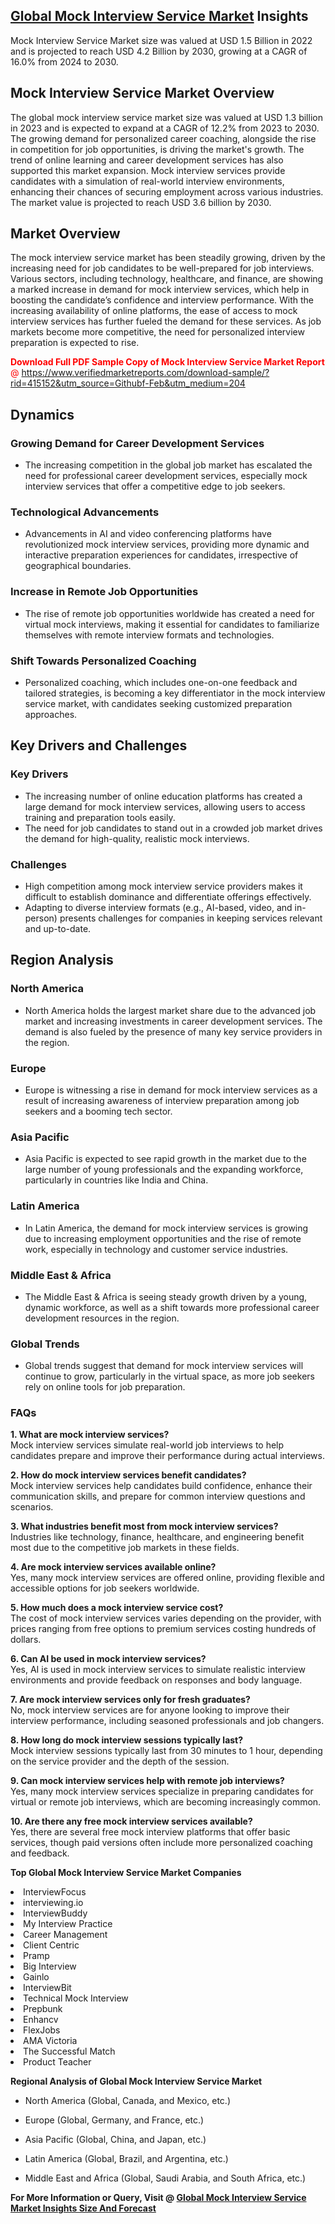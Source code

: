 <h2><a href="https://www.verifiedmarketreports.com/download-sample/?rid=415152&amp;utm_source=Githubf&amp;utm_medium=204" target="_blank">Global Mock Interview Service Market</a> Insights</h2><p>Mock Interview Service Market size was valued at USD 1.5 Billion in 2022 and is projected to reach USD 4.2 Billion by 2030, growing at a CAGR of 16.0% from 2024 to 2030.</p><p> <h2>Mock Interview Service Market Overview</h2> <p>The global mock interview service market size was valued at USD 1.3 billion in 2023 and is expected to expand at a CAGR of 12.2% from 2023 to 2030. The growing demand for personalized career coaching, alongside the rise in competition for job opportunities, is driving the market's growth. The trend of online learning and career development services has also supported this market expansion. Mock interview services provide candidates with a simulation of real-world interview environments, enhancing their chances of securing employment across various industries. The market value is projected to reach USD 3.6 billion by 2030.</p> <h2>Market Overview</h2> <p>The mock interview service market has been steadily growing, driven by the increasing need for job candidates to be well-prepared for job interviews. Various sectors, including technology, healthcare, and finance, are showing a marked increase in demand for mock interview services, which help in boosting the candidate’s confidence and interview performance. With the increasing availability of online platforms, the ease of access to mock interview services has further fueled the demand for these services. As job markets become more competitive, the need for personalized interview preparation is expected to rise.</p> <p><p><span class=""><span style="color: #ff0000;"><strong>Download Full PDF Sample Copy of Mock Interview Service Market Report</strong> @ </span><a href="https://www.verifiedmarketreports.com/download-sample/?rid=415152&amp;utm_source=Githubf-Feb&amp;utm_medium=204" target="_blank">https://www.verifiedmarketreports.com/download-sample/?rid=415152&amp;utm_source=Githubf-Feb&amp;utm_medium=204</a></span></p></p> <h2>Dynamics</h2> <h3>Growing Demand for Career Development Services</h3> <ul> <li>The increasing competition in the global job market has escalated the need for professional career development services, especially mock interview services that offer a competitive edge to job seekers.</li> </ul> <h3>Technological Advancements</h3> <ul> <li>Advancements in AI and video conferencing platforms have revolutionized mock interview services, providing more dynamic and interactive preparation experiences for candidates, irrespective of geographical boundaries.</li> </ul> <h3>Increase in Remote Job Opportunities</h3> <ul> <li>The rise of remote job opportunities worldwide has created a need for virtual mock interviews, making it essential for candidates to familiarize themselves with remote interview formats and technologies.</li> </ul> <h3>Shift Towards Personalized Coaching</h3> <ul> <li>Personalized coaching, which includes one-on-one feedback and tailored strategies, is becoming a key differentiator in the mock interview service market, with candidates seeking customized preparation approaches.</li> </ul> <h2>Key Drivers and Challenges</h2> <h3>Key Drivers</h3> <ul> <li>The increasing number of online education platforms has created a large demand for mock interview services, allowing users to access training and preparation tools easily.</li> <li>The need for job candidates to stand out in a crowded job market drives the demand for high-quality, realistic mock interviews.</li> </ul> <h3>Challenges</h3> <ul> <li>High competition among mock interview service providers makes it difficult to establish dominance and differentiate offerings effectively.</li> <li>Adapting to diverse interview formats (e.g., AI-based, video, and in-person) presents challenges for companies in keeping services relevant and up-to-date.</li> </ul> <h2>Region Analysis</h2> <h3>North America</h3> <ul> <li>North America holds the largest market share due to the advanced job market and increasing investments in career development services. The demand is also fueled by the presence of many key service providers in the region.</li> </ul> <h3>Europe</h3> <ul> <li>Europe is witnessing a rise in demand for mock interview services as a result of increasing awareness of interview preparation among job seekers and a booming tech sector.</li> </ul> <h3>Asia Pacific</h3> <ul> <li>Asia Pacific is expected to see rapid growth in the market due to the large number of young professionals and the expanding workforce, particularly in countries like India and China.</li> </ul> <h3>Latin America</h3> <ul> <li>In Latin America, the demand for mock interview services is growing due to increasing employment opportunities and the rise of remote work, especially in technology and customer service industries.</li> </ul> <h3>Middle East & Africa</h3> <ul> <li>The Middle East & Africa is seeing steady growth driven by a young, dynamic workforce, as well as a shift towards more professional career development resources in the region.</li> </ul> <h3>Global Trends</h3> <ul> <li>Global trends suggest that demand for mock interview services will continue to grow, particularly in the virtual space, as more job seekers rely on online tools for job preparation.</li> </ul> <h3>FAQs</h3> <p><b>1. What are mock interview services?</b><br>Mock interview services simulate real-world job interviews to help candidates prepare and improve their performance during actual interviews.</p> <p><b>2. How do mock interview services benefit candidates?</b><br>Mock interview services help candidates build confidence, enhance their communication skills, and prepare for common interview questions and scenarios.</p> <p><b>3. What industries benefit most from mock interview services?</b><br>Industries like technology, finance, healthcare, and engineering benefit most due to the competitive job markets in these fields.</p> <p><b>4. Are mock interview services available online?</b><br>Yes, many mock interview services are offered online, providing flexible and accessible options for job seekers worldwide.</p> <p><b>5. How much does a mock interview service cost?</b><br>The cost of mock interview services varies depending on the provider, with prices ranging from free options to premium services costing hundreds of dollars.</p> <p><b>6. Can AI be used in mock interview services?</b><br>Yes, AI is used in mock interview services to simulate realistic interview environments and provide feedback on responses and body language.</p> <p><b>7. Are mock interview services only for fresh graduates?</b><br>No, mock interview services are for anyone looking to improve their interview performance, including seasoned professionals and job changers.</p> <p><b>8. How long do mock interview sessions typically last?</b><br>Mock interview sessions typically last from 30 minutes to 1 hour, depending on the service provider and the depth of the session.</p> <p><b>9. Can mock interview services help with remote job interviews?</b><br>Yes, many mock interview services specialize in preparing candidates for virtual or remote job interviews, which are becoming increasingly common.</p> <p><b>10. Are there any free mock interview services available?</b><br>Yes, there are several free mock interview platforms that offer basic services, though paid versions often include more personalized coaching and feedback.</p> </p><p><strong>Top Global Mock Interview Service Market Companies</strong></p><div data-test-id=""><p><li>InterviewFocus</li><li> interviewing.io</li><li> InterviewBuddy</li><li> My Interview Practice</li><li> Career Management</li><li> Client Centric</li><li> Pramp</li><li> Big Interview</li><li> Gainlo</li><li> InterviewBit</li><li> Technical Mock Interview</li><li> Prepbunk</li><li> Enhancv</li><li> FlexJobs</li><li> AMA Victoria</li><li> The Successful Match</li><li> Product Teacher</li></p><div><strong>Regional Analysis of&nbsp;Global Mock Interview Service Market</strong></div><ul><li dir="ltr"><p dir="ltr">North America&nbsp;(Global, Canada, and Mexico, etc.)</p></li><li dir="ltr"><p dir="ltr">Europe (Global, Germany, and France, etc.)</p></li><li dir="ltr"><p dir="ltr">Asia Pacific&nbsp;(Global, China, and Japan, etc.)</p></li><li dir="ltr"><p dir="ltr">Latin America&nbsp;(Global, Brazil, and Argentina, etc.)</p></li><li dir="ltr">Middle East and Africa&nbsp;(Global, Saudi Arabia, and South Africa, etc.)</li></ul><p><strong>For More Information or Query, Visit @&nbsp;</strong><strong><a href="https://www.verifiedmarketreports.com/product/mock-interview-service-market/?utm_source=Githubf&amp;utm_medium=204" target="_blank">Global Mock Interview Service Market Insights Size And Forecast</a></strong></p></div>
